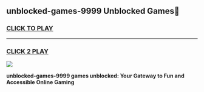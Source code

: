 
## unblocked-games-9999 Unblocked Games👋
<h3>
<a href="https://news.freeplayer.one?title=unblocked-games-9999&ref=16F">CLICK TO PLAY</a></h3>
<hr>

<h3>
<a href="https://news.freeplayer.one?title=unblocked-games-9999&ref=16F">CLICK 2 PLAY</a>
  
</h3>

<a href="https://news.freeplayer.one?title=unblocked-games-9999&ref=16F/"><img src="https://clearcache.store/games.png"></a>


**unblocked-games-9999 games unblocked: Your Gateway to Fun and Accessible Online Gaming**
